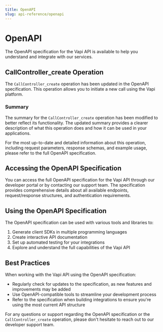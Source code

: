 ```yaml
---
title: OpenAPI
slug: api-reference/openapi
---
```


# OpenAPI

The OpenAPI specification for the Vapi API is available to help you understand and integrate with our services.

## CallController_create Operation

The `CallController_create` operation has been updated in the OpenAPI specification. This operation allows you to initiate a new call using the Vapi platform.

### Summary

The summary for the `CallController_create` operation has been modified to better reflect its functionality. The updated summary provides a clearer description of what this operation does and how it can be used in your applications.

For the most up-to-date and detailed information about this operation, including request parameters, response schemas, and example usage, please refer to the full OpenAPI specification.

## Accessing the OpenAPI Specification

You can access the full OpenAPI specification for the Vapi API through our developer portal or by contacting our support team. The specification provides comprehensive details about all available endpoints, request/response structures, and authentication requirements.

## Using the OpenAPI Specification

The OpenAPI specification can be used with various tools and libraries to:

1. Generate client SDKs in multiple programming languages
2. Create interactive API documentation
3. Set up automated testing for your integrations
4. Explore and understand the full capabilities of the Vapi API

## Best Practices

When working with the Vapi API using the OpenAPI specification:

- Regularly check for updates to the specification, as new features and improvements may be added
- Use OpenAPI-compatible tools to streamline your development process
- Refer to the specification when building integrations to ensure you're using the most current API structure

For any questions or support regarding the OpenAPI specification or the `CallController_create` operation, please don't hesitate to reach out to our developer support team.